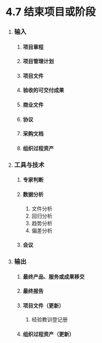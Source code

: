 # 4.7 结束项目或阶段

1. ### 输入

   1. #### 项目章程

   2. #### 项目管理计划

   3. #### 项目文件

   4. #### 验收的可交付成果

   5. #### 商业文件

   6. #### 协议

   7. #### 采购文档

   8. #### 组织过程资产

2. ### 工具与技术

   1. #### 专家判断

   2. #### 数据分析

      1. 文件分析
      2. 回归分析
      3. 趋势分析
      4. 偏差分析

   3. #### 会议

3. ### 输出

   1. #### 最终产品、服务或成果移交

   2. #### 最终报告

   3. #### 项目文件（更新）

      1. 经验教训登记册

   4. #### 组织过程资产（更新）